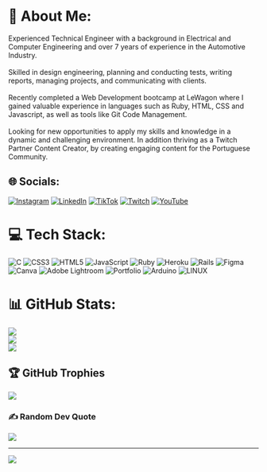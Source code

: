 # 💫 About Me:
Experienced Technical Engineer with a background in Electrical and Computer Engineering and over 7 years of experience in the Automotive Industry.<br><br>Skilled in design engineering, planning and conducting tests, writing reports, managing projects, and communicating with clients.<br><br>Recently completed a Web Development bootcamp at LeWagon where I gained valuable experience in languages such as Ruby, HTML, CSS and Javascript, as well as tools like Git Code Management.<br><br>Looking for new opportunities to apply my skills and knowledge in a dynamic and challenging environment. In addition thriving as a Twitch Partner Content Creator, by creating engaging content for the Portuguese Community.


## 🌐 Socials:
[![Instagram](https://img.shields.io/badge/Instagram-%23E4405F.svg?logo=Instagram&logoColor=white)](https://instagram.com/alexandre.o.grande) [![LinkedIn](https://img.shields.io/badge/LinkedIn-%230077B5.svg?logo=linkedin&logoColor=white)](https://linkedin.com/in/vasco-sousa) [![TikTok](https://img.shields.io/badge/TikTok-%23000000.svg?logo=TikTok&logoColor=white)](https://tiktok.com/@oalexandre0grande) [![Twitch](https://img.shields.io/badge/Twitch-%239146FF.svg?logo=Twitch&logoColor=white)](https://twitch.tv/alexandre0grande) [![YouTube](https://img.shields.io/badge/YouTube-%23FF0000.svg?logo=YouTube&logoColor=white)](https://youtube.com/@Alexandre0Grande) 

# 💻 Tech Stack:
![C](https://img.shields.io/badge/c-%2300599C.svg?style=for-the-badge&logo=c&logoColor=white) ![CSS3](https://img.shields.io/badge/css3-%231572B6.svg?style=for-the-badge&logo=css3&logoColor=white) ![HTML5](https://img.shields.io/badge/html5-%23E34F26.svg?style=for-the-badge&logo=html5&logoColor=white) ![JavaScript](https://img.shields.io/badge/javascript-%23323330.svg?style=for-the-badge&logo=javascript&logoColor=%23F7DF1E) ![Ruby](https://img.shields.io/badge/ruby-%23CC342D.svg?style=for-the-badge&logo=ruby&logoColor=white) ![Heroku](https://img.shields.io/badge/heroku-%23430098.svg?style=for-the-badge&logo=heroku&logoColor=white) ![Rails](https://img.shields.io/badge/rails-%23CC0000.svg?style=for-the-badge&logo=ruby-on-rails&logoColor=white) 	![Figma](https://img.shields.io/badge/figma-%23F24E1E.svg?style=for-the-badge&logo=figma&logoColor=white) ![Canva](https://img.shields.io/badge/Canva-%2300C4CC.svg?style=for-the-badge&logo=Canva&logoColor=white) ![Adobe Lightroom](https://img.shields.io/badge/Adobe%20Lightroom-31A8FF.svg?style=for-the-badge&logo=Adobe%20Lightroom&logoColor=white) ![Portfolio](https://img.shields.io/badge/Portfolio-%23000000.svg?style=for-the-badge&logo=firefox&logoColor=#FF7139) ![Arduino](https://img.shields.io/badge/-Arduino-00979D?style=for-the-badge&logo=Arduino&logoColor=white) ![LINUX](https://img.shields.io/badge/Linux-FCC624?style=for-the-badge&logo=linux&logoColor=black)
# 📊 GitHub Stats:
![](https://github-readme-stats.vercel.app/api?username=vasco-sousa&theme=nightowl&hide_border=false&include_all_commits=false&count_private=false)<br/>
![](https://github-readme-streak-stats.herokuapp.com/?user=vasco-sousa&theme=nightowl&hide_border=false)<br/>
![](https://github-readme-stats.vercel.app/api/top-langs/?username=vasco-sousa&theme=nightowl&hide_border=false&include_all_commits=false&count_private=false&layout=compact)

## 🏆 GitHub Trophies
![](https://github-profile-trophy.vercel.app/?username=vasco-sousa&theme=tokyonight&no-frame=false&no-bg=true&margin-w=4)

### ✍️ Random Dev Quote
![](https://quotes-github-readme.vercel.app/api?type=horizontal&theme=radical)

---
[![](https://visitcount.itsvg.in/api?id=vasco-sousa&icon=0&color=0)](https://visitcount.itsvg.in)

<!-- Proudly created with GPRM ( https://gprm.itsvg.in ) -->
